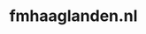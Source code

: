 ---
layout: post
title:  "fmhaaglanden.nl"
internal_url:  "/dutchgov/fmhaaglanden.nl.html"
subdomains_count: 5
all_subdomains_count: 12
urls_count: 4
ssl_rank: 100
http_rank: 70
url_link: /data/fmhaaglanden.nl/urls.txt
all_subdomains_link: /data/fmhaaglanden.nl/all_subdomains.txt
subdomains_link: /data/fmhaaglanden.nl/subdomains.txt
categories: dutchgov
---